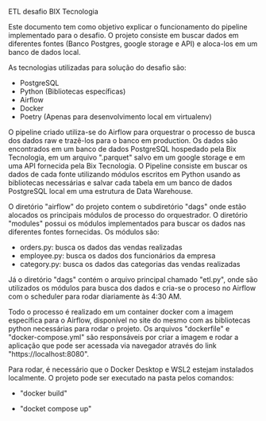 ETL desafio BIX Tecnologia

Este documento tem como objetivo explicar o funcionamento do pipeline implementado para o desafio. O projeto consiste em buscar dados em diferentes fontes (Banco Postgres, google storage e API) e aloca-los em um banco de dados local.

As tecnologias utilizadas para solução do desafio são:

- PostgreSQL
- Python (Bibliotecas específicas)
- Airflow
- Docker
- Poetry (Apenas para desenvolvimento local em virtualenv)

O pipeline criado utiliza-se do Airflow para orquestrar o processo de busca dos dados raw e trazê-los para o banco em production. Os dados são encontrados em um banco de dados PostgreSQL hospedado pela Bix Tecnologia, em um arquivo ".parquet" salvo em um google storage e em uma API fornecida pela Bix Tecnologia. O Pipeline consiste em buscar os dados de cada fonte utilizando módulos escritos em Python usando as bibliotecas necessárias e salvar cada tabela em um banco de dados PostgreSQL local em uma estrutura de Data Warehouse.

O diretório "airflow" do projeto contem o subdiretório "dags" onde estão alocados os principais módulos de processo do orquestrador. O diretório "modules" possui os módulos implementados para buscar os dados nas diferentes fontes fornecidas. Os módulos são:

- orders.py: busca os dados das vendas realizadas
- employee.py: busca os dados dos funcionários da empresa
- category.py: busca os dados das categorias das vendas realizadas

Já o diretório "dags" contém o arquivo principal chamado "etl.py", onde são utilizados os módulos para busca dos dados e cria-se o proceso no Airflow com o scheduler para rodar diariamente às 4:30 AM.

Todo o processo é realizado em um container docker com a imagem específica para o Airflow, disponível no site do mesmo com as bibliotecas python necessárias para rodar o projeto. Os arquivos "dockerfile" e "docker-compose.yml" são responsáveis por criar a imagem e rodar a aplicação que pode ser acessada via navegador através do link "https://localhost:8080".

Para rodar, é necessário que o Docker Desktop e WSL2 estejam instalados localmente. O projeto pode ser executado na pasta pelos comandos:

- "docker build"

- "docket compose up"